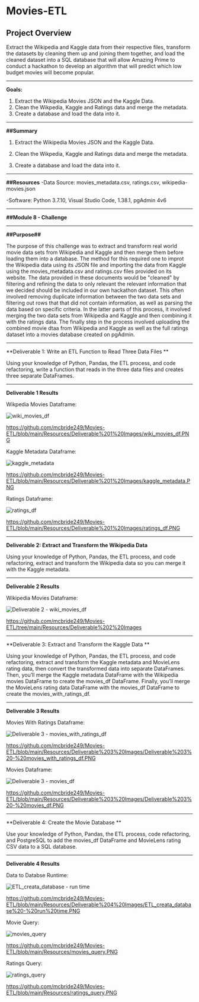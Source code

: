 # Movies-ETL

## Project Overview

Extract the Wikipedia and Kaggle data from their respective files, transform the datasets by cleaning them up and joining them together, and load the cleaned dataset into a SQL database that will allow Amazing Prime to conduct a hackathon to develop an algorithm that will predict which low budget movies will become popular.

---------------------------------------------------------------------------------------------------------------------------------------------------------------------------------

**Goals:**

1. Extract the Wikipedia Movies JSON and the Kaggle Data.
2. Clean the Wikpedia, Kaggle and Ratings data and merge the metadata.
3. Create a database and load the data into it.
     
---------------------------------------------------------------------------------------------------------------------------------------------------------------------------------

**##Summary**

1. Extract the Wikipedia Movies JSON and the Kaggle Data.

2. Clean the Wikpedia, Kaggle and Ratings data and merge the metadata.

3. Create a database and load the data into it.

---------------------------------------------------------------------------------------------------------------------------------------------------------------------------------

**##Resources**
-Data Source: movies_metadata.csv, ratings.csv, wikipedia-movies.json

-Software: Python 3.7.10, Visual Studio Code, 1.38.1, pgAdmin 4v6

---------------------------------------------------------------------------------------------------------------------------------------------------------------------------------

**##Module 8 - Challenge** 

---------------------------------------------------------------------------------------------------------------------------------------------------------------------------------

**##Purpose##**

The purpose of this challenge was to extract and transform real world movie data sets from Wikipedia and Kaggle and then merge them before loading them into a database. The method for this required one to improt the Wikipedia data using its JSON file and importing the data from Kaggle using the movies_metadata.csv and ratings.csv files provided on its website. The data provided in these documents would be "cleaned" by filtering and refining the data to only relevant the relevant information that we decided should be included in our own hackathon dataset. This often involved removing duplicate information between the two data sets and filtering out rows that that did not contain information, as well as parsing the data based on specific criteria. In the latter parts of this process, it involved merging the two data sets from Wikipedia and Kaggle and then combining it with the ratings data. The finally step in the process involved uploading the combined movie dtaa from Wikipedia and Kaggle as well as the full ratings dataset into a movies database created on pgAdmin. 

---------------------------------------------------------------------------------------------------------------------------------------------------------------------------------

**Deliverable 1: Write an ETL Function to Read Three Data Files **

Using your knowledge of Python, Pandas, the ETL process, and code refactoring, write a function that reads in the three data files and creates three separate DataFrames.

---------------------------------------------------------------------------------------------------------------------------------------------------------------------------------

**Deliverable 1 Results**

Wikpedia Movies Dataframe:

![wiki_movies_df](https://user-images.githubusercontent.com/92111396/145039420-e3a0afc7-6024-4ea6-a579-549a98890ab2.PNG)

https://github.com/mcbride249/Movies-ETL/blob/main/Resources/Deliverable%201%20Images/wiki_movies_df.PNG


Kaggle Metadata Dataframe:

![kaggle_metadata](https://user-images.githubusercontent.com/92111396/145039630-ef44e1fa-8714-4644-890d-c9a027fb4914.PNG)

https://github.com/mcbride249/Movies-ETL/blob/main/Resources/Deliverable%201%20Images/kaggle_metadata.PNG


Ratings Dataframe:

![ratings_df](https://user-images.githubusercontent.com/92111396/145039753-da17c56e-1196-40ee-ad50-f67b87ad190a.PNG)

https://github.com/mcbride249/Movies-ETL/blob/main/Resources/Deliverable%201%20Images/ratings_df.PNG

---------------------------------------------------------------------------------------------------------------------------------------------------------------------------------

**Deliverable 2: Extract and Transform the Wikipedia Data**

Using your knowledge of Python, Pandas, the ETL process, and code refactoring, extract and transform the Wikipedia data so you can merge it with the Kaggle metadata.

---------------------------------------------------------------------------------------------------------------------------------------------------------------------------------

**Deliverable 2 Results**

Wikipedia Movies Dataframe:

![Deliverable 2 - wiki_movies_df](https://user-images.githubusercontent.com/92111396/145040388-480992b3-4e9f-4304-b410-504078d73c79.PNG)

https://github.com/mcbride249/Movies-ETL/tree/main/Resources/Deliverable%202%20Images

---------------------------------------------------------------------------------------------------------------------------------------------------------------------------------

**Deliverable 3: Extract and Transform the Kaggle Data **

Using your knowledge of Python, Pandas, the ETL process, and code refactoring, extract and transform the Kaggle metadata and MovieLens rating data, then convert the transformed data into separate DataFrames. Then, you’ll merge the Kaggle metadata DataFrame with the Wikipedia movies DataFrame to create the movies_df DataFrame. Finally, you’ll merge the MovieLens rating data DataFrame with the movies_df DataFrame to create the movies_with_ratings_df.

---------------------------------------------------------------------------------------------------------------------------------------------------------------------------------

**Deliverable 3 Results**

Movies With Ratings Dataframe:

![Deliverable 3 - movies_with_ratings_df](https://user-images.githubusercontent.com/92111396/145041119-6ec1a786-927b-4223-998c-f9766e7ac7a7.PNG)

https://github.com/mcbride249/Movies-ETL/blob/main/Resources/Deliverable%203%20Images/Deliverable%203%20-%20movies_with_ratings_df.PNG


Movies Dataframe:

![Deliverable 3 - movies_df](https://user-images.githubusercontent.com/92111396/145041138-f9064539-6021-4ab8-a033-33b0b6d8101d.PNG)

https://github.com/mcbride249/Movies-ETL/blob/main/Resources/Deliverable%203%20Images/Deliverable%203%20-%20movies_df.PNG

---------------------------------------------------------------------------------------------------------------------------------------------------------------------------------

**Deliverable 4: Create the Movie Database **

Use your knowledge of Python, Pandas, the ETL process, code refactoring, and PostgreSQL to add the movies_df DataFrame and MovieLens rating CSV data to a SQL database.

---------------------------------------------------------------------------------------------------------------------------------------------------------------------------------

**Deliverable 4 Results**

Data to Databse Runtime:

![ETL_creata_database - run time](https://user-images.githubusercontent.com/92111396/145041914-f8bf0375-4dd5-4de6-894b-478e771ece91.PNG)

https://github.com/mcbride249/Movies-ETL/blob/main/Resources/Deliverable%204%20Images/ETL_creata_database%20-%20run%20time.PNG


Movie Query:

![movies_query](https://user-images.githubusercontent.com/92111396/145041719-c76a6159-7455-4067-b21e-6a8992a6e94e.PNG)

https://github.com/mcbride249/Movies-ETL/blob/main/Resources/movies_query.PNG


Ratings Query:

![ratings_query](https://user-images.githubusercontent.com/92111396/145041712-2bedff92-f9c3-42fd-8d80-3667dd9e8865.PNG)

https://github.com/mcbride249/Movies-ETL/blob/main/Resources/ratings_query.PNG



